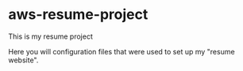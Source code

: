 # aws-resume-project

This is my resume project

Here you will configuration files that were used to set up my "resume website".
